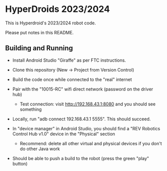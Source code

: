 HyperDroids 2023/2024
=====================

This is Hyperdroid's 2023/2024 robot code.

Please put notes in this README.


Building and Running
--------------------

- Install Android Studio "Giraffe" as per FTC instructions.
- Clone this repository (New -> Project from Version Control)

- Build the code once while connected to the "real" internet
- Pair with the "10015-RC" wifi direct network (password on the driver hub)
  - Test connection: visit http://192.168.43.1:8080 and you should see something
- Locally, run "adb connect 192.168.43.1 5555". This should succeed.
- In "device manager" in Android Studio, you should find a "REV Robotics Control Hub v1.0" device in the "Physical" section
   - Recommend: delete all other virtual and physical devices if you don't do other Java work
- Should be able to push a build to the robot (press the green "play" button)
